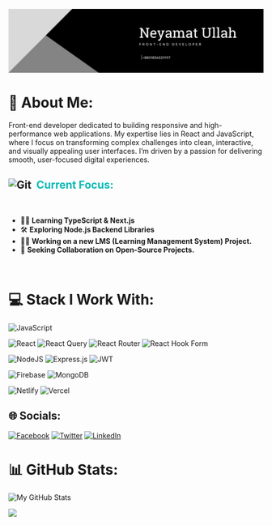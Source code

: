<p align="center">
 <img src="https://github.com/neyamat7/neyamat7/blob/main/profile-banner.png">
</p>

# 💫 About Me:
Front-end developer dedicated to building responsive and high-performance web applications. My expertise lies in React and JavaScript, where I focus on transforming complex challenges into clean, interactive, and visually appealing user interfaces. I’m driven by a passion for delivering smooth, user-focused digital experiences.

<h2><img src="https://media.giphy.com/media/l0MYt5jPrb5KkF3wm/giphy.gif" width="30px" height="30px" alt="Git"/>&nbsp; <span style="color:#0ABAB5;">Current Focus:</span></h2>
<br />

- 🧑‍💻 **Learning TypeScript & Next.js**  
- 🛠  **Exploring Node.js Backend Libraries** 
- 🧑‍💼 **Working on a new LMS (Learning Management System) Project.**
- 🤝 **Seeking Collaboration on Open-Source Projects.**

<br />

# 💻 Stack I Work With:

![JavaScript](https://img.shields.io/badge/javascript-%23323330.svg?style=for-the-badge&logo=javascript&logoColor=%23F7DF1E)

![React](https://img.shields.io/badge/react-%2320232a.svg?style=for-the-badge&logo=react&logoColor=%2361DAFB) 
![React Query](https://img.shields.io/badge/-React%20Query-FF4154?style=for-the-badge&logo=react%20query&logoColor=white) 
![React Router](https://img.shields.io/badge/React_Router-CA4245?style=for-the-badge&logo=react-router&logoColor=white) 
![React Hook Form](https://img.shields.io/badge/React%20Hook%20Form-%23EC5990.svg?style=for-the-badge&logo=reacthookform&logoColor=white) 

![NodeJS](https://img.shields.io/badge/node.js-6DA55F?style=for-the-badge&logo=node.js&logoColor=white) 
![Express.js](https://img.shields.io/badge/express.js-%23404d59.svg?style=for-the-badge&logo=express&logoColor=%2361DAFB) 
![JWT](https://img.shields.io/badge/JWT-black?style=for-the-badge&logo=JSON%20web%20tokens)

 
![Firebase](https://img.shields.io/badge/firebase-a08021?style=for-the-badge&logo=firebase&logoColor=ffcd34) 
![MongoDB](https://img.shields.io/badge/MongoDB-%234ea94b.svg?style=for-the-badge&logo=mongodb&logoColor=white)  

![Netlify](https://img.shields.io/badge/netlify-%23000000.svg?style=for-the-badge&logo=netlify&logoColor=#00C7B7) 
![Vercel](https://img.shields.io/badge/vercel-%23000000.svg?style=for-the-badge&logo=vercel&logoColor=white)


## 🌐 Socials:
[![Facebook](https://img.shields.io/badge/Facebook-%231877F2.svg?logo=Facebook&logoColor=white)](https://facebook.com/neyamat4) 
[![Twitter](https://img.shields.io/badge/Twitter-%231DA1F2.svg?logo=Twitter&logoColor=white)](https://x.com/neyamat7ullah) 
[![LinkedIn](https://img.shields.io/badge/LinkedIn-%230A66C2.svg?logo=LinkedIn&logoColor=white)](https://www.linkedin.com)


# 📊 GitHub Stats:

![My GitHub Stats](https://github-readme-stats.vercel.app/api?username=neyamat7&show_icons=true&theme=github_dark&hide_title=true&count_private=true&hide_border=true)

![](https://nirzak-streak-stats.vercel.app/?user=neyamat7&theme=dark&hide_border=true)<br/>

 
